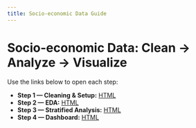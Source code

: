 ```yaml
---
title: Socio-economic Data Guide
---
```


# Socio-economic Data: Clean → Analyze → Visualize

Use the links below to open each step:

- **Step 1 — Cleaning & Setup:** [HTML](./socieoconomic-data-analysis-guide-1.html)
- **Step 2 — EDA:** [HTML](./socioeconomic-data-analysis-guide-2.html)
- **Step 3 — Stratified Analysis:** [HTML](./socioeconomic-data-analysis-guide-3.html)
- **Step 4 — Dashboard:** [HTML](./Dashboard.html)
